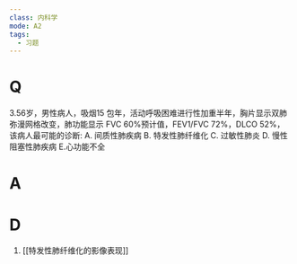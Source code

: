 ```yaml
---
class: 内科学
mode: A2
tags:
  - 习题
---
```


# Q
3.56岁，男性病人，吸烟15 包年，活动呼吸困难进行性加重半年，胸片显示双肺弥漫网格改变，肺功能显示 FVC 60%预计值，FEV1/FVC 72%，DLCO 52%，该病人最可能的诊断:
A. 间质性肺疾病
B. 特发性肺纤维化
C. 过敏性肺炎 
D. 慢性阻塞性肺疾病
E.心功能不全
# A

# D
1. [[特发性肺纤维化的影像表现]]